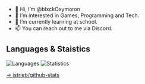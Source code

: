 - 👋 Hi, I’m @blxckOxymoron
- 👀 I’m interested in Games, Programming and Tech.
- 🌱 I’m currently learning at school.
- 📫 You can reach out to me via Discord.

## Languages & Staistics
![Languages](https://raw.githubusercontent.com/blxckOxymoron/blxckOxymoron/stats/generated/languages.svg)
![Statistics](https://raw.githubusercontent.com/blxckOxymoron/blxckOxymoron/stats/generated/overview.svg)

[→ jstrieb/github-stats](https://github.com/jstrieb/github-stats)
